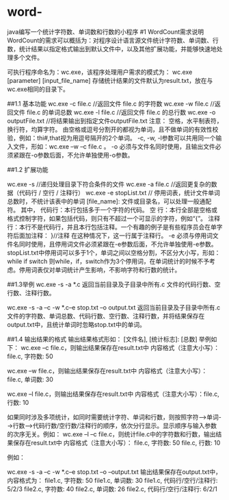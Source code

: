 # word-
java编写一个统计字符数、单词数和行数的小程序
#1  WordCount需求说明
WordCount的需求可以概括为：对程序设计语言源文件统计字符数、单词数、行数，统计结果以指定格式输出到默认文件中，以及其他扩展功能，并能够快速地处理多个文件。

可执行程序命名为：wc.exe，该程序处理用户需求的模式为：
wc.exe [parameter] [input_file_name]
存储统计结果的文件默认为result.txt，放在与wc.exe相同的目录下。


##1.1 基本功能
wc.exe -c file.c     //返回文件 file.c 的字符数
wc.exe -w file.c     //返回文件 file.c 的单词总数
wc.exe -l file.c     //返回文件 file.c 的总行数
wc.exe -o outputFile.txt     //将结果输出到指定文件outputFile.txt
注意：
空格，水平制表符，换行符，均算字符。
由空格或逗号分割开的都视为单词，且不做单词的有效性校验，例如：thi#,that视为用逗号隔开的2个单词。
-c, -w, -l参数可以共用同一个输入文件，形如：wc.exe –w –c file.c 。
-o 必须与文件名同时使用，且输出文件必须紧跟在-o参数后面，不允许单独使用-o参数。 


##1.2 扩展功能

wc.exe -s            //递归处理目录下符合条件的文件
wc.exe -a file.c     //返回更复杂的数据（代码行 / 空行 / 注释行）
wc.exe -e stopList.txt  // 停用词表，统计文件单词总数时，不统计该表中的单词
[file_name]: 文件或目录名，可以处理一般通配符。
其中，
代码行：本行包括多于一个字符的代码。
空   行：本行全部是空格或格式控制字符，如果包括代码，则只有不超过一个可显示的字符，例如“{”。
注释行：本行不是代码行，并且本行包括注释。一个有趣的例子是有些程序员会在单字符后面加注释：
}//注释
在这种情况下，这一行属于注释行。
-e 必须与停用词文件名同时使用，且停用词文件必须紧跟在-e参数后面，不允许单独使用-e参数。
stopList.txt中停用词可以多于1个，单词之间以空格分割，不区分大小写，形如：
while if switch
则while，if，switch作为3个停用词，在单词统计的时候不予考虑。停用词表仅对单词统计产生影响，不影响字符和行数的统计。


##1.3举例
wc.exe -s -a *.c
返回当前目录及子目录中所有.c 文件的代码行数、空行数、注释行数。

wc.exe -s -a –c -w *.c–e stop.txt –o output.txt
返回当前目录及子目录中所有.c 文件的字符数、单词总数、代码行数、空行数、注释行数，并将结果保存在output.txt中，且统计单词时忽略stop.txt中的单词。

##1.4 输出结果的格式
输出结果格式形如：
[文件名], [统计标志]: [总数]
举例如下：
wc.exe –c file.c，则输出结果保存在result.txt中
内容格式（注意大小写）：file.c, 字符数: 50

wc.exe –w file.c，则输出结果保存在result.txt中
内容格式（注意大小写）：file.c, 单词数: 30

wc.exe –l file.c，则输出结果保存在result.txt中
内容格式（注意大小写）：file.c, 行数: 10

 如果同时涉及多项统计，如同时需要统计字符、单词和行数，则按照字符-->单词-->行数-->代码行数/空行数/注释行的顺序，依次分行显示。显示顺序与输入参数的次序无关。例如：
wc.exe –l –c file.c，则统计file.c中的字符数和行数，输出结果保存在result.txt中
内容格式（注意大小写）：
file.c, 字符数: 50
file.c, 行数: 10

例如：

wc.exe -s -a –c -w *.c–e stop.txt –o –output.txt
输出结果保存在output.txt中，内容格式为：
file1.c, 字符数: 50
file1.c, 单词数: 30
file1.c, 代码行/空行/注释行: 5/2/3
file2.c, 字符数: 40
file2.c, 单词数: 26
file2.c, 代码行/空行/注释行: 6/2/1
